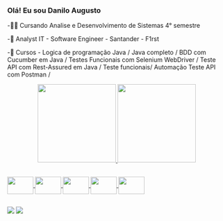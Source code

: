 ### Olá! Eu sou Danilo Augusto

-👨‍🎓 Cursando Analise e Desenvolvimento de Sistemas 4° semestre

-📘 Analyst IT - Software Engineer - Santander - F1rst

-📘 Cursos - Logica de programação Java / Java completo / BDD com Cucumber em Java / Testes Funcionais com Selenium WebDriver / Teste API com Rest-Assured em Java / Teste funcionais/ Automação Teste API com Postman /

<div align="center">
  <a href="https://github.com/Damasceno-Danilo">
  <img height="180em" src="https://github-readme-stats.vercel.app/api?username=Damasceno-Danilo&show_icons=true&theme=merko&include_all_commits=true&count_private=true"/>
  <img height="180em" src="https://github-readme-stats.vercel.app/api/top-langs/?username=Damasceno-Danilo&layout=compact&langs_count=7&theme=merko"/>
</div>

##

<div>   
 <img align="center" height="40" width="60" src="https://cdn.jsdelivr.net/gh/devicons/devicon/icons/java/java-original-wordmark.svg"/>
 <img align="center" height="40" width="60" src="https://cdn.jsdelivr.net/gh/devicons/devicon/icons/selenium/selenium-original.svg"/>
 <img align="center" height="40" width="60" src="https://cdn.jsdelivr.net/gh/devicons/devicon/icons/cucumber/cucumber-plain.svg"/>
 <img align="center" height="40" width="60" src="https://cdn.jsdelivr.net/gh/devicons/devicon/icons/androidstudio/androidstudio-original-wordmark.svg"/>
 <img align="center" height="40" width="60" src="https://cdn.jsdelivr.net/gh/devicons/devicon/icons/intellij/intellij-original.svg"/>        
</div>   

##

  <div> 
  <a href = "mailto:danilo.augustodama@gmail.com"><img src="https://img.shields.io/badge/-Gmail-%23333?style=for-the-badge&logo=gmail&logoColor=white" target="_blank"></a>
  <a href="https://www.linkedin.com/in/danilo-augusto-damasceno-36b163125/" target="_blank"><img src="https://img.shields.io/badge/-LinkedIn-%230077B5?style=for-the-badge&logo=linkedin&logoColor=white" target="_blank"></a>  
</div>



